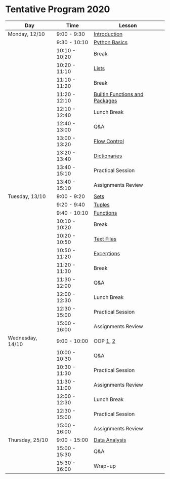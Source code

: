# Tentative Program 2020


| Day              |  Time         | Lesson                                                      |
|------------------|---------------|-------------------------------------------------------------|
| Monday, 12/10    | 9:00 - 9:30   | [Introduction][introduction]                                |
|                  | 9:30 - 10:10  | [Python Basics][basics]                                     |
|                  | 10:10 - 10:20 | Break                                                       |
|                  | 10:20 - 11:10 | [Lists][lists]                                              |
|                  | 11:10 - 11:20 | Break                                                       |
|                  | 11:20 - 12:10 | [Builtin Functions and Packages][builtins]                  |
|                  | 12:10 - 12:40 | Lunch Break                                                 |
|                  | 12:40 - 13:00 | Q&A                                                         |
|                  | 13:00 - 13:20 | [Flow Control][flow_control_external]                       |
|                  | 13:20 - 13:40 | [Dictionaries][dictionaries_external]                       |
|                  | 13:40 - 15:10 | Practical Session                                           |
|                  | 13:40 - 15:10 | Assignments Review                                          |
| Tuesday, 13/10   | 9:00 - 9:20   | [Sets][sets_external]                                       |
|                  | 9:20 - 9:40   | [Tuples][tuples_external]                                   |
|                  | 9:40 - 10:10  | [Functions][functions_external]                             |
|                  | 10:10 - 10:20 | Break                                                       |
|                  | 10:20 - 10:50 | [Text Files][text_files_external]                           |
|                  | 10:50 - 11:20 | [Exceptions][exceptions_external]                           |
|                  | 11:20 - 11:30 | Break                                                       |
|                  | 11:30 - 12:00 | Q&A                                                         |
|                  | 12:00 - 12:30 | Lunch Break                                                 |
|                  | 12:30 - 15:00 | Practical Session                                           |
|                  | 15:00 - 16:00 | Assignments Review                                          |
| Wednesday, 14/10 | 9:00 - 10:00  | OOP [1][oop_external_1], [2][oop_external_2]                |
|                  | 10:00 - 10:30 | Q&A                                                         |
|                  | 10:30 - 11:30 | Practical Session                                           |
|                  | 11:30 - 11:00 | Assignments Review                                          |
|                  | 12:00 - 12:30 | Lunch Break                                                 |
|                  | 12:30 - 15:00 | Practical Session                                           |
|                  | 15:00 - 16:00 | Assignments Review                                          |
| Thursday, 25/10  | 9:00 - 15:00  | [Data Analysis][data_analysis_external]                     |
|                  | 15:00 - 15:30 | Q&A                                                         |
|                  | 15:30 - 16:00 | Wrap-up                                                     |



[basics]: https://campus.datacamp.com/courses/intro-to-python-for-data-science/chapter-1-python-basics?ex=1
[lists]: https://campus.datacamp.com/courses/intro-to-python-for-data-science/chapter-2-python-lists?ex=1
[builtins]: https://campus.datacamp.com/courses/intro-to-python-for-data-science/chapter-3-functions-and-packages?ex=1
[flow_control_external]: https://www.youtube.com/watch?v=RpoUAGp7Pcc
[dictionaries_external]: https://www.youtube.com/watch?v=XCcpzWs-CI4
[sets_external]: https://www.youtube.com/watch?v=sBvaPopWOmQ
[tuples_external]: https://www.youtube.com/watch?v=NI26dqhs2Rk
[functions_external]: https://www.youtube.com/watch?v=NE97ylAnrz4
[text_files_external]: https://www.youtube.com/watch?v=4mX0uPQFLDU
[exceptions_external]: https://www.youtube.com/watch?v=nlCKrKGHSSk
[oop_external_1]: https://www.youtube.com/watch?v=8yjkWGRlUmY
[oop_external_2]: https://www.youtube.com/watch?v=wfcWRAxRVBA
[data_analysis_external]: https://www.youtube.com/watch?v=r-uOLxNrNk8


[introduction]: https://git.lumc.nl/courses/programming-course/raw/master/introduction/introduction/introduction.pdf?inline=false
[data_types]: https://git.lumc.nl/courses/programming-course/raw/master/introduction/data_types/data_types.pdf?inline=false
[flow_control]: https://git.lumc.nl/courses/programming-course/raw/master/introduction/flow_control/flow_control.pdf?inline=false
[functions]: https://git.lumc.nl/courses/programming-course/raw/master/introduction/functions/functions.pdf?inline=false
[strings]: https://git.lumc.nl/courses/programming-course/raw/master/more_python/more_01/more_01.pdf?inline=false
[std_library]: https://git.lumc.nl/courses/programming-course/raw/master/more_python/more_02/more_02.pdf?inline=false
[oop]: https://git.lumc.nl/courses/programming-course/raw/master/oop/oop.pdf
[jupyter_notebook]: http://nbviewer.ipython.org/urls/git.lumc.nl/courses/programming-course/raw/master/jupyter/05_jupyter.ipynb
[pandas]: http://nbviewer.ipython.org/urls/git.lumc.nl/courses/programming-course/raw/master/pandas/pandas.ipynb
